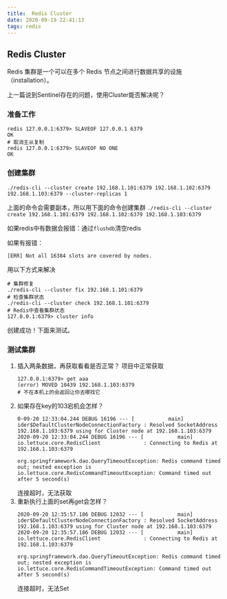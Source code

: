 ```yaml
---
title:  Redis Cluster
date: 2020-09-19 22:41:13
tags: redis
---
```

## Redis Cluster

Redis 集群是一个可以在多个 Redis 节点之间进行数据共享的设施（installation）。

上一篇说到Sentinel存在的问题，使用Cluster能否解决呢？

### 准备工作
```shell script
redis 127.0.0.1:6379> SLAVEOF 127.0.0.1 6379
OK
# 取消主从复制
redis 127.0.0.1:6379> SLAVEOF NO ONE
OK
```
### 创建集群

`./redis-cli --cluster create 192.168.1.101:6379 192.168.1.102:6379 192.168.1.103:6379 --cluster-replicas 1`

上面的命令会需要副本，所以用下面的命令创建集群
`./redis-cli --cluster create 192.168.1.101:6379 192.168.1.102:6379 192.168.1.103:6379`

如果redis中有数据会报错：通过`flushdb`清空redis

如果有报错：
```shell script
[ERR] Not all 16384 slots are covered by nodes.
```

用以下方式来解决
```shell script
# 集群修复
./redis-cli --cluster fix 192.168.1.101:6379
# 检查集群状态
./redis-cli --cluster check 192.168.1.101:6379
# Redis中查看集群状态
127.0.0.1:6379> cluster info
```
创建成功！下面来测试。

### 测试集群

1. 插入两条数据，再获取看看是否正常？
    项目中正常获取
    ```
    127.0.0.1:6379> get aaa
    (error) MOVED 10439 192.168.1.103:6379
    # 不在本机上的会返回让你去哪找它
    ```
2. 如果存在key的103宕机会怎样？
    ```
    0-09-20 12:33:04.244 DEBUG 16196 --- [           main] ider$DefaultClusterNodeConnectionFactory : Resolved SocketAddress 192.168.1.103:6379 using for Cluster node at 192.168.1.103:6379
    2020-09-20 12:33:04.244 DEBUG 16196 --- [           main] io.lettuce.core.RedisClient              : Connecting to Redis at 192.168.1.103:6379
    
    org.springframework.dao.QueryTimeoutException: Redis command timed out; nested exception is io.lettuce.core.RedisCommandTimeoutException: Command timed out after 5 second(s)
    ```
    连接超时，无法获取
3. 重新执行上面的set再get会怎样？
    ```
    2020-09-20 12:35:57.186 DEBUG 12032 --- [           main] ider$DefaultClusterNodeConnectionFactory : Resolved SocketAddress 192.168.1.103:6379 using for Cluster node at 192.168.1.103:6379
    2020-09-20 12:35:57.186 DEBUG 12032 --- [           main] io.lettuce.core.RedisClient              : Connecting to Redis at 192.168.1.103:6379
    
    org.springframework.dao.QueryTimeoutException: Redis command timed out; nested exception is io.lettuce.core.RedisCommandTimeoutException: Command timed out after 5 second(s)
    ```
    连接超时，无法Set
